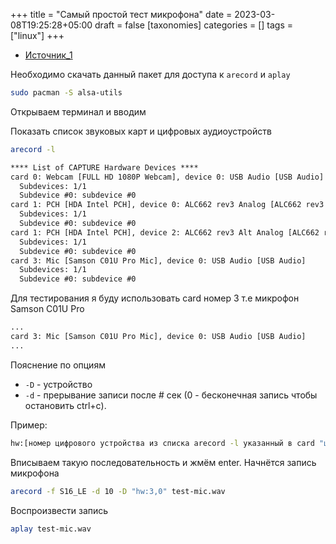 +++
title = "Самый простой тест микрофона"
date = 2023-03-08T19:25:28+05:00
draft = false
[taxonomies]
categories = []
tags = ["linux"]
+++

- [Источник_1](https://linuxconfig.org/how-to-test-microphone-with-audio-linux-sound-architecture-alsa)

Необходимо скачать данный пакет для доступа к `arecord` и `aplay`

```sh
sudo pacman -S alsa-utils
```

Открываем терминал и вводим

Показать список звуковых карт и цифровых аудиоустройств

```sh
arecord -l
```

```txt
**** List of CAPTURE Hardware Devices ****
card 0: Webcam [FULL HD 1080P Webcam], device 0: USB Audio [USB Audio]
  Subdevices: 1/1
  Subdevice #0: subdevice #0
card 1: PCH [HDA Intel PCH], device 0: ALC662 rev3 Analog [ALC662 rev3 Analog]
  Subdevices: 1/1
  Subdevice #0: subdevice #0
card 1: PCH [HDA Intel PCH], device 2: ALC662 rev3 Alt Analog [ALC662 rev3 Alt Analog]
  Subdevices: 1/1
  Subdevice #0: subdevice #0
card 3: Mic [Samson C01U Pro Mic], device 0: USB Audio [USB Audio]
  Subdevices: 1/1
  Subdevice #0: subdevice #0
```

Для тестирования я буду использовать card номер 3 т.е микрофон Samson C01U Pro

```txt
...
card 3: Mic [Samson C01U Pro Mic], device 0: USB Audio [USB Audio]
...
```

Пояснение по опциям

- `-D` - устройство
- `-d` - прерывание записи после # сек (0 - бесконечная запись чтобы остановить ctrl+c).

Пример:

```sh
hw:[номер цифрового устройства из списка arecord -l указанный в card "цифра"],0 выводВфайл.wav
```

Вписываем такую последовательность и жмём enter. Начнётся запись микрофона

```sh
arecord -f S16_LE -d 10 -D "hw:3,0" test-mic.wav
```

Воспроизвести запись

```sh
aplay test-mic.wav
```
